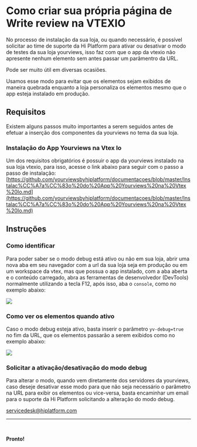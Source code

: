 


# Como criar sua própria página de Write review na VTEXIO
  
No processo de instalação da sua loja, ou quando necessário, é possível solicitar ao time de suporte da Hi Platform para ativar ou desativar o modo de testes da sua loja yourviews, isso faz com que o app da vtexio não apresente nenhum elemento sem antes passar um parâmentro da URL.

Pode ser muito útil em diversas ocasiões.

Usamos esse modo para evitar que os elementos sejam exibidos de maneira quebrada enquanto a loja personaliza os elementos mesmo que o app esteja instalado em produção.
  

## Requisitos  

Existem alguns passos muito importantes a serem seguidos antes de efetuar a inserção dos componentes da yourviews no tema da sua loja.    

### Instalação do App Yourviews na Vtex Io  
  
Um dos requisitos obrigatórios é possuir o app da yourviews instalado na sua loja vtexio, para isso, acesse o link abaixo para seguir com o passo a passo de instalação:  
[https://github.com/yourviewsbyhiplatform/documentacoes/blob/master/Instalac%CC%A7a%CC%83o%20do%20App%20Yourviews%20na%20Vtex%20Io.md](https://github.com/yourviewsbyhiplatform/documentacoes/blob/master/Instalac%CC%A7a%CC%83o%20do%20App%20Yourviews%20na%20Vtex%20Io.md)  
  

## Instruções

### Como identificar
Para poder saber se o modo debug está ativo ou não em sua loja, abrir uma nova aba em seu navegador com a url da sua loja seja em produção ou em um workspace da vtex, mas que possua o app instalado, com a aba aberta e o conteúdo carregado, abra as ferramentas de desenvolvedor (DevTools) normalmente utilizando a tecla F12, após isso, aba o `console`, como no exemplo abaixo:

![](https://i.imgur.com/J6q4aX3.png)

### Como ver os elementos quando ativo

Caso o modo debug esteja ativo, basta inserir o parâmetro `yv-debug=true` no fim da URL, que os elementos passarão a serem exibidos como no exemplo abaixo:

![](https://i.imgur.com/mRUDiiT.png)

### Solicitar a ativação/desativação do modo debug

Para alterar o modo, quando vem diretamente dos servidores da yourviews, caso deseje desativar esse modo para que não seja necessário o parâmetro na URL para exibir os elementos ou vice-versa, basta encaminhar um email para o suporte da Hi Platform solicitando a alteração do modo debug.

servicedesk@hiplatform.com

<hr>  
<br>  
  

**Pronto!**  
<!--stackedit_data:
eyJoaXN0b3J5IjpbMzM0MDI5NzA2XX0=
-->